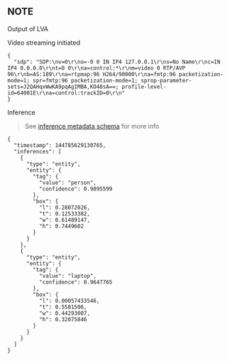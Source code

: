 ## NOTE

Output of LVA

Video streaming initiated

```
{
  "sdp": "SDP:\nv=0\r\no=-0 0 IN IP4 127.0.0.1\r\ns=No Name\r\nc=IN IP4 0.0.0.0\r\nt=0 0\r\na=control:*\r\nm=video 0 RTP/AVP 96\r\nb=AS:189\r\na=rtpmap:96 H264/90000\r\na=fmtp:96 packetization-mode=1; spr=fmtp:96 packetization-mode=1; sprop-parameter-sets=J2QAHqxWwKA9pqAgIMBA,KO48sA==; profile-level-id=64001E\r\na=control:trackID=0\r\n"
}
```

Inference

> See [inference metadata schema](https://docs.microsoft.com/en-us/azure/media-services/live-video-analytics-edge/inference-metadata-schema) for more info

```
{
  "timestamp": 144785629130765,
  "inferences": [
    {
      "type": "entity",
      "entity": {
        "tag": {
          "value": "person",
          "confidence": 0.9895599
        },
        "box": {
          "l": 0.28072026,
          "t": 0.12533382,
          "w": 0.61489147,
          "h": 0.7449602
        }
      }
    },
    {
      "type": "entity",
      "entity": {
        "tag": {
          "value": "laptop",
          "confidence": 0.9647765
        },
        "box": {
          "l": 0.00057433546,
          "t": 0.5581506,
          "w": 0.44293007,
          "h": 0.32075846
        }
      }
    }
  ]
}

```